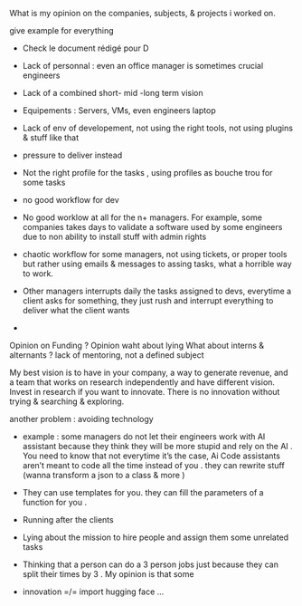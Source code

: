 
What is my opinion on the companies, subjects, & projects i worked on.

give example for everything 


- Check le document rédigé pour D
- Lack of personnal : even an office manager is sometimes crucial engineers
- Lack of a combined short- mid -long term vision
- Equipements : Servers, VMs, even engineers laptop
- Lack of env of developement, not using the right tools, not using plugins & stuff like that

 - pressure to deliver instead 
 - Not the right profile for the tasks , using profiles as bouche trou for some tasks
- no good workflow for dev
- No good worklow at all for the n+ managers. For example, some companies takes days to validate a software used by some engineers due to non ability to install stuff with admin rights

- chaotic workflow for some managers, not using tickets, or proper tools but rather using emails & messages to assing tasks, what a horrible way to work.
- Other managers interrupts daily the tasks assigned to devs, everytime a client asks for something, they just rush and interrupt everything to deliver what the client wants 
- 
Opinion on Funding ?
Opinion 
waht about lying 
What about interns & alternants ?
lack of mentoring, not a defined subject


My best vision is to have in your company, a way to generate revenue, and a team that works on research independently and have different vision. Invest in research if you want to innovate. There is no innovation without trying & searching & exploring.


another problem : avoiding technology
- example : some managers do not let their engineers work with AI assistant because they think they will be more stupid and rely on the AI . You need to know that not everytime it’s the case, Ai Code assistants aren’t meant to code all the time instead of you . they can rewrite stuff (wanna transform a json to a class & more )
- They can use templates for you. they can fill the parameters of a function for you .

- Running after the clients 
- Lying about the mission to hire people and assign them some unrelated tasks
- Thinking that a person can do a 3 person jobs just because they can split their times by 3 . My opinion is that some

- innovation =/= import hugging face …